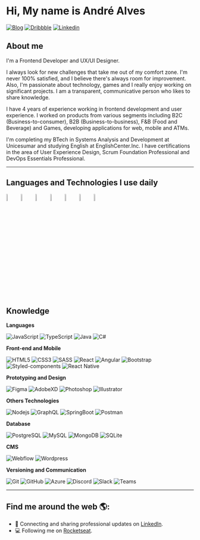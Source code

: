 # Hi, My name is André Alves

[![Blog](https://img.shields.io/static/v1?label=Medium&message=%20&color=1a8917&logo=Medium&style=flat-square&logoColor=white)](https://aalvs.medium.com/)
[![Dribbble](https://img.shields.io/static/v1?label=Dribbble&message=%20&color=E10098&logo=Dribbble&style=flat-square&logoColor=white)](https://dribbble.com/aalvs)
[![Linkedin](https://img.shields.io/static/v1?label=Linkedin&message=%20&color=blue&logo=Linkedin&style=flat-square&logoColor=white)](https://www.linkedin.com/in/aalvs)

## About me

I'm a Frontend Developer and UX/UI Designer.

I always look for new challenges that take me out of my comfort zone. I'm never 100% satisfied, and I believe there's always room for improvement. Also, I'm passionate about technology, games and I really enjoy working on significant projects. I am a transparent, communicative person who likes to share knowledge.

I have 4 years of experience working in frontend development and user experience. I worked on products from various segments including B2C (Business-to-consumer), B2B (Business-to-business), F&B (Food and Beverage) and Games, developing applications for web, mobile and ATMs.

I'm completing my BTech in Systems Analysis and Development at Unicesumar and studying English at EnglishCenter.Inc. I have certifications in the area of ​​User Experience Design, Scrum Foundation Professional and DevOps Essentials Professional.

---

## Languages and Technologies I use daily

<code><img width="7%" src="https://www.vectorlogo.zone/logos/w3_html5/w3_html5-ar21.svg"></code>
<code><img width="7%" src="https://www.vectorlogo.zone/logos/netlifyapp_watercss/netlifyapp_watercss-ar21.svg"></code>
<code><img width="7%" src="https://www.vectorlogo.zone/logos/sass-lang/sass-lang-ar21.svg"></code>
<code><img width="7%" src="https://www.vectorlogo.zone/logos/reactjs/reactjs-ar21.svg"></code>
<code><img width="7%" src="https://www.vectorlogo.zone/logos/javascript/javascript-ar21.svg"></code>
<code><img width="7%" src="https://www.vectorlogo.zone/logos/typescriptlang/typescriptlang-ar21.svg"></code>
<code><img width="7%" src="https://www.vectorlogo.zone/logos/visualstudio_code/visualstudio_code-ar21.svg"></code>

## Knowledge

**Languages**

![JavaScript](https://img.shields.io/badge/-JavaScript-171e26?style=flat-square&logo=javascript)
![TypeScript](https://img.shields.io/badge/-TypeScript-171e26?style=flat-square&logo=typescript)
![Java](https://img.shields.io/badge/-Java-171e26?style=flat-square&logo=Java&logoColor=red)
![C#](https://img.shields.io/badge/C%20Sharp-171e26?style=flat-square&logo=CSharp&logoColor=764ABC)


**Front-end and Mobile**

![HTML5](https://img.shields.io/badge/-HTML5-171e26?style=flat-square&logo=html5)
![CSS3](https://img.shields.io/badge/-CSS3-171e26?style=flat-square&logo=css3&logoColor=1572B6)
![SASS](https://img.shields.io/badge/-SASS-171e26?style=flat-square&logo=sass)
![React](https://img.shields.io/badge/-React-171e26?style=flat-square&logo=react)
![Angular](https://img.shields.io/badge/-Angular-171e26?style=flat-square&logo=angular&logoColor=red)
![Bootstrap](https://img.shields.io/badge/-Bootstrap-171e26?style=flat-square&logo=bootstrap)
![Styled-components](https://img.shields.io/badge/-Styled%20Components-171e26?style=flat-square&logo=styled-components)
![React Native](https://img.shields.io/badge/-ReactNative-171e26?style=flat-square&logo=react)

**Prototyping and Design**

![Figma](https://img.shields.io/badge/-Figma-171e26?style=flat-square&logo=figma)
![AdobeXD](https://img.shields.io/badge/-Adobe%20XD-171e26?style=flat-square&logo=adobexd)
![Photoshop](https://img.shields.io/badge/-Photoshop-171e26?style=flat-square&logo=adobephotoshop)
![Illustrator](https://img.shields.io/badge/-Illustrator-171e26?style=flat-square&logo=adobeillustrator)

**Others Technologies**

![Nodejs](https://img.shields.io/badge/-Nodejs-171e26?style=flat-square&logo=Node.js)
![GraphQL](https://img.shields.io/badge/-GraphQL-171e26?style=flat-square&logo=graphql)
![SpringBoot](https://img.shields.io/badge/-Spring%20Boot-171e26?style=flat-square&logo=spring-boot)
![Postman](https://img.shields.io/badge/-Postman-171e26?style=flat-square&logo=Postman)

**Database**

![PostgreSQL](https://img.shields.io/badge/-PostgreSQL-171e26?style=flat-square&logo=postgresql)
![MySQL](https://img.shields.io/badge/-MySQL-171e26?style=flat-square&logo=mysql)
![MongoDB](https://img.shields.io/badge/-MongoDB-171e26?style=flat-square&logo=mongodb)
![SQLite](https://img.shields.io/badge/-SQLite-171e26?style=flat-square&logo=sqlite)

**CMS**

![Webflow](https://img.shields.io/badge/-Webflow-171e26?style=flat-square&logo=webflow&logoColor=0052CC)
![Wordpress](https://img.shields.io/badge/-Wordpress-171e26?style=flat-square&logo=Wordpress&logoColor=21759B)

**Versioning and Communication**

![Git](https://img.shields.io/badge/-Git-171e26?style=flat-square&logo=git)
![GitHub](https://img.shields.io/badge/-GitHub-171e26?style=flat-square&logo=github)
![Azure](https://img.shields.io/badge/-Azure-171e26?style=flat-square&logo=microsoftazure)
![Discord](https://img.shields.io/badge/-Discord-171e26?style=flat-square&logo=Discord)
![Slack](https://img.shields.io/badge/-Slack-171e26?style=flat-square&logo=Slack)
![Teams](https://img.shields.io/badge/-Teams-171e26?style=flat-square&logo=microsoftteams)

---

## Find me around the web 🌎:

- 💼 Connecting and sharing professional updates on <a href="https://www.linkedin.com/in/aalvs/">LinkedIn</a>.
- 💻 Following me on <a href="https://app.rocketseat.com.br/me/aalvs/">Rocketseat</a>.

